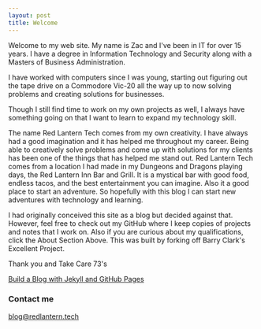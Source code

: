 ```yaml
---
layout: post
title: Welcome 
---
```


Welcome to my web site.  My name is Zac and I've been in IT for over 15 years.  I have a degree in Information Technology and Security along with a Masters of Business Administration.  

I have worked with computers since I was young, starting out figuring out the tape drive on a Commodore Vic-20 all the way up to now solving problems and creating solutions for businesses.

Though I still find time to work on my own projects as well, I always have something going on that I want to learn to expand my technology skill.

The name Red Lantern Tech comes from my own creativity. I have always had a good imagination and it has helped me throughout my career. Being able to creatively solve problems and come up with solutions for my clients has been one of the things that has helped me stand out. Red Lantern Tech comes from a location I had made in my Dungeons and Dragons playing days, the Red Lantern Inn Bar and Grill. It is a mystical bar with good food, endless tacos, and the best entertainment you can imagine. Also it a good place to start an adventure. So hopefully with this blog I can start new adventures with technology and learning.

I had originally conceived this site as a blog but decided against that.  However, feel free to check out my GitHub where I keep copies of projects and notes
that I work on.  Also if you are curious about my qualifications, click the About Section Above.  This was built by forking off Barry Clark's Excellent Project.  

Thank you and Take Care
73's

[Build a Blog with Jekyll and GitHub Pages](https://www.smashingmagazine.com/2014/08/build-blog-jekyll-github-pages/)

### Contact me

[blog@redlantern.tech](mailto:blog@redlantern.tech)